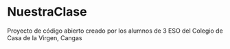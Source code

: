 # NuestraClase
Proyecto de código abierto creado por los alumnos de 3 ESO del Colegio de Casa de la Virgen, Cangas

